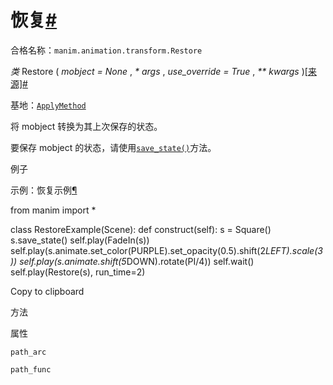 # 恢复[#](#restore "此标题的固定链接")

合格名称：`manim.animation.transform.Restore`

_类_ Restore ( _mobject = None_ , _\* args_ , _use_override = True_ , _\*\* kwargs_ )[\[来源\]](../_modules/manim/animation/transform.html#Restore)[#](#manim.animation.transform.Restore "此定义的固定链接")

基地：[`ApplyMethod`](manim.animation.transform.ApplyMethod.html#manim.animation.transform.ApplyMethod "manim.animation.transform.ApplyMethod")

将 mobject 转换为其上次保存的状态。

要保存 mobject 的状态，请使用[`save_state()`](manim.mobject.mobject.Mobject.html#manim.mobject.mobject.Mobject.save_state "manim.mobject.mobject.Mobject.save_state")方法。

例子

示例：恢复示例[¶](#restoreexample)

from manim import \*

class RestoreExample(Scene):
def construct(self):
s = Square()
s.save_state()
self.play(FadeIn(s))
self.play(s.animate.set_color(PURPLE).set_opacity(0.5).shift(2*LEFT).scale(3))
self.play(s.animate.shift(5*DOWN).rotate(PI/4))
self.wait()
self.play(Restore(s), run_time=2)

Copy to clipboard

方法

属性

`path_arc`

`path_func`
